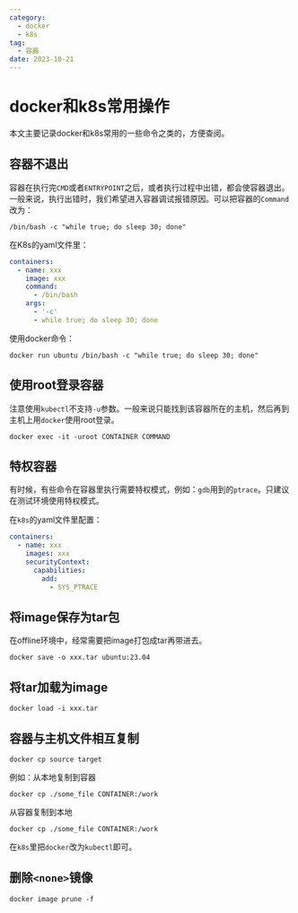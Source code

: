 ```yaml
---
category:
  - docker
  - k8s
tag:
  - 容器
date: 2023-10-21
---
```


# docker和k8s常用操作

本文主要记录docker和k8s常用的一些命令之类的，方便查阅。

## 容器不退出

容器在执行完`CMD`或者`ENTRYPOINT`之后，或者执行过程中出错，都会使容器退出。一般来说，执行出错时，我们希望进入容器调试报错原因。可以把容器的`Command`改为：

```shell
/bin/bash -c "while true; do sleep 30; done"
```

在K8s的yaml文件里：

```yaml
containers:
  - name: xxx
    image: xxx
    command:
      - /bin/bash
    args:
      - '-c'
      - while true; do sleep 30; done
```

使用docker命令：

```shell
docker run ubuntu /bin/bash -c "while true; do sleep 30; done"
```

## 使用root登录容器

注意使用`kubectl`不支持`-u`参数。一般来说只能找到该容器所在的主机，然后再到主机上用`docker`使用root登录。

```shell
docker exec -it -uroot CONTAINER COMMAND
```

## 特权容器

有时候，有些命令在容器里执行需要特权模式，例如：`gdb`用到的`ptrace`。只建议在测试环境使用特权模式。

在`k8s`的yaml文件里配置：

```yaml
containers:
  - name: xxx
    images: xxx
    securityContext:
      capabilities:
        add:
          - SYS_PTRACE
```

## 将image保存为tar包

在offline环境中，经常需要把image打包成tar再带进去。

```shell
docker save -o xxx.tar ubuntu:23.04
```

## 将tar加载为image

```shell
docker load -i xxx.tar
```

## 容器与主机文件相互复制

```shell
docker cp source target
```

例如：从本地复制到容器

```shell
docker cp ./some_file CONTAINER:/work
```

从容器复制到本地

```shell
docker cp ./some_file CONTAINER:/work
```

在`k8s`里把`docker`改为`kubectl`即可。

## 删除`<none>`镜像

```shell
docker image prune -f
```